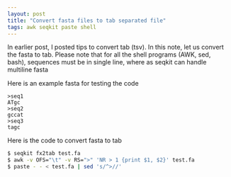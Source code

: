 ```yaml
---
layout: post
title: "Convert fasta files to tab separated file"
tags: awk seqkit paste shell 
---
```


In earlier post, I posted tips to convert tab (tsv). In this note, let us convert the fasta to tab. Please note that for all the shell programs (AWK, sed, bash), sequences must be in single line, where as seqkit can handle multiline fasta

Here is an example fasta for testing the code
```code
>seq1
ATgc
>seq2
gccat
>seq3
tagc
```
Here is the code to convert fasta to tab
```bash
$ seqkit fx2tab test.fa
$ awk -v OFS="\t" -v RS=">" 'NR > 1 {print $1, $2}' test.fa 
$ paste - - < test.fa | sed 's/^>//'
```
